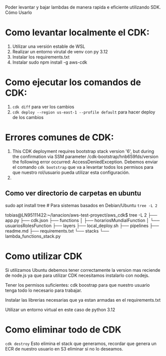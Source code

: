 Poder levantar y bajar lambdas de manera rapida e eficiente utilizando SDK. Cómo Usarlo

# Como levantar localmente el CDK:
<!-- ## Dar permisos de ejecución al script:
`chmod +x local_deploy.sh`

## Ejecuta el script:
`./local_deploy.sh` -->
1. Utilizar una versión estable de WSL
2. Realizar un entorno virutal de venv con py 3.12
3. Instalar los requirements.txt
4. Instalar sudo npm install -g aws-cdk

# Como ejecutar los comandos de CDK:
1. `cdk diff` para ver los cambios
2. `cdk deploy --region us-east-1 --profile default` para hacer deploy de los cambios

# Errores comunes de CDK:
1. This CDK deployment requires bootstrap stack version '6', but during the confirmation via SSM parameter /cdk-bootstrap/hnb659fds/version the following error occurred: AccessDeniedException. Debemos enviar el comando `cdk bootstrap` que va a levantar todos los permisos para que nuestro rol/usuario pueda utilizar esta configuración.
2.  
## Como ver directorio de carpetas en ubuntu
sudo apt install tree  # Para sistemas basados en Debian/Ubuntu
`tree -L 2`

tobias@LN95111422:~/lanacion/aws-test-proyect/aws_cdk$ tree -L 2
├── app.py
├── cdk.json
├── functions
│   ├── horariosMundialFunction
│   └── usuariosRolesFunction
├── layers
├── local_deploy.sh
├── pipelines
├── readme.md
├── requirements.txt
└── stacks
    └── lambda_functions_stack.py

# Como utilizar CDK
Si utilizamos Ubuntu debemos tener correctamente la version mas reciende de node.js ya que para utilizar CDK necesitamos instalarlo con nodejs.

Tener los permisos suficientes: cdk boostrap para que nuestro usuario tenga todo lo necesario para trabajar.

Instalar las librerias necesarias que ya estan armadas en el requirements.txt

Utilizar un entorno virtual en este caso de python 3.12

# Como eliminar todo de CDK 
`cdk destroy`
Esto elimina el stack que generamos, recordar que genera un ECR de nuestro usuario en S3 eliminar si no lo deseamos. 